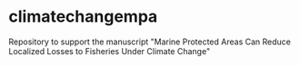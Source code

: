 # climatechangempa
Repository to support the manuscript "Marine Protected Areas Can Reduce Localized Losses to Fisheries Under Climate Change"
